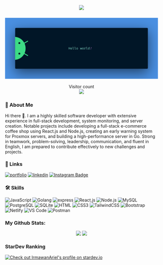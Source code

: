 <h1 align="center">
<!--   https://git.io/typing-svg -->
  <a href="https://github.com/IrmawanAriel">
    <img src="https://readme-typing-svg.herokuapp.com/?lines=Hello,+There!+👋;I’m+Ariel+Irmawan...;Nice+to+meet+you!&center=true&size=30">
  </a>
</h1>

<img src="https://github.com/IrmawanAriel/IrmawanAriel/blob/main/resources/banner.png" alt="Hello world">

<p align="center"> 
  Visitor count<br>
  <img src="https://profile-counter.glitch.me/IrmawanAriel/count.svg" />
</p>

### 🚀 About Me

Hi there 👋. I am a highly skilled software developer with extensive experience in full-stack development, system monitoring, and server creation. Notable projects include developing a full-stack e-commerce coffee shop using React.js and Node.js, creating an early warning system for Proxmox servers, and building a high-performance server in Go. Strong in teamwork, problem-solving, leadership, communication, and fluent in English, I am prepared to contribute effectively to new challenges and projects.

### 🔗 Links
[![portfolio](https://img.shields.io/badge/my_portfolio-000?style=for-the-badge&logo=ko-fi&logoColor=white)](https://IrmawanAriel.github.io/)
[![linkedin](https://img.shields.io/badge/linkedin-0A66C2?style=for-the-badge&logo=linkedin&logoColor=white)](https://www.linkedin.com/in/ariel-irmawan-238223262/)
[![Instagram Badge](https://img.shields.io/badge/Instagram-E4405F?style=for-the-badge&logo=instagram&logoColor=white)](https://instagram.com/arielirmawan)

### 🛠 Skills
![JavaScript](https://img.shields.io/badge/JavaScript-F7DF1E?style=flat-square&logo=javascript&logoColor=black)
![Golang](https://img.shields.io/badge/Golang-F7F7F7?style=flat-square&logo=go&logoColor=00A7D0)
![express](https://img.shields.io/badge/Express.js-f7f7f7?style=flastic&logo=express&logoColor=F24E1E)
![React.js](https://img.shields.io/badge/React.js-0081CB?style=flat-square&logo=react&logoColor=61DAFB)
![Node.js](https://img.shields.io/badge/Node.js-43853D?style=flat-square&logo=node.js&logoColor=white)
![MySQL](https://img.shields.io/badge/MySQL-005C84?style=flat-square&logo=mysql&logoColor=white)
![PostgreSQL](https://img.shields.io/badge/PostgreSQL-31658D?style=flastic&logo=PostgreSQL&logoColor=white)
![SQLite](https://img.shields.io/badge/SQLite-007ACC?style=flat-square&logo=sqlite&logoColor=white)
![HTML](https://img.shields.io/badge/HTML5-E34F26?style=flat-square&logo=html5&logoColor=white)
![CSS3](https://img.shields.io/badge/CSS3-1572B6?style=flat-square&logo=css3&logoColor=white)
![TailwindCSS](https://img.shields.io/badge/Tailwindcss-%2338B2AC?style=flat-square&logo=tailwind-css&logoColor=white)
![Bootstrap](https://img.shields.io/badge/Bootstrap-563D7C?style=flat-square&logo=bootstrap&logoColor=white)
![Netlify](https://img.shields.io/badge/Netlify-00C7B7?style=flat-square&logo=netlify&logoColor=white)
![VS Code](https://img.shields.io/badge/VisualStudio-2C2B30?style=flastic&logo=VisualStudioCode&logoColor=007ACC)
![Postman](https://img.shields.io/badge/Postman-f7f7f7?style=flastic&logo=Postman&logoColor=FF6C37)


### My Github Stats:
<p align="center">
<!--   <img height="180em" src="https://github-readme-stats-eight-theta.vercel.app/api?username=IrmawanAriel&show_icons=true&theme=algolia&include_all_commits=true&count_private=true"/> -->
  <img height="180em" src="https://github-readme-stats.vercel.app/api?username=IrmawanAriel&show_icons=true&include_all_commits=true&theme=algolia&hide_border=false"/>
  <img height="180em" src="https://github-readme-stats-eight-theta.vercel.app/api/top-langs/?username=IrmawanAriel&layout=compact&langs_count=8&theme=algolia"/>
</p>


### StarDev Ranking

<a href="https://stardev.io/developers/IrmawanAriel"><img alt="Check out IrmawanAriel's profile on stardev.io" src="https://stardev.io/developers/IrmawanAriel/badge/languages/global.svg" /></a>
